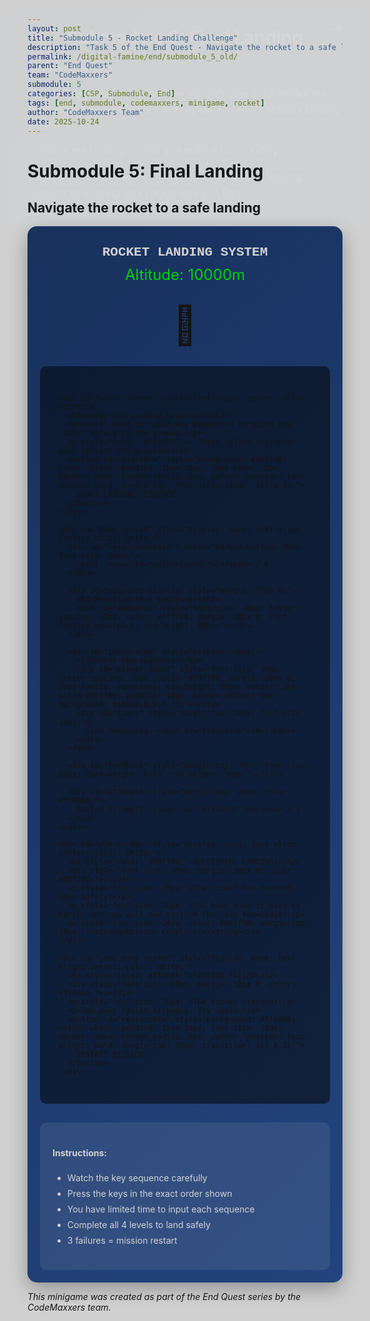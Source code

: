 ```yaml
---
layout: post
title: "Submodule 5 - Rocket Landing Challenge"
description: "Task 5 of the End Quest - Navigate the rocket to a safe landing"
permalink: /digital-famine/end/submodule_5_old/
parent: "End Quest"
team: "CodeMaxxers"
submodule: 5
categories: [CSP, Submodule, End]
tags: [end, submodule, codemaxxers, minigame, rocket]
author: "CodeMaxxers Team"
date: 2025-10-24
---
```


# Submodule 5: Final Landing

## Navigate the rocket to a safe landing

<style>
/* Popup Modal Styles */
.modal {
    display: block;
    position: fixed;
    z-index: 1000;
    left: 0;
    top: 0;
    width: 100%;
    height: 100%;
    background-color: rgba(0, 0, 0, 0.8);
    animation: fadeIn 0.3s;
}

.modal-content {
    position: relative;
    background: linear-gradient(135deg, #1e3c72 0%, #2a5298 100%);
    margin: 10% auto;
    padding: 30px;
    border-radius: 15px;
    width: 80%;
    max-width: 500px;
    box-shadow: 0 15px 40px rgba(0,0,0,0.5);
    animation: slideIn 0.4s;
    color: white;
}

.close-btn {
    position: absolute;
    right: 20px;
    top: 15px;
    font-size: 28px;
    font-weight: bold;
    color: white;
    cursor: pointer;
    background: none;
    border: none;
    padding: 0;
    width: 30px;
    height: 30px;
    display: flex;
    align-items: center;
    justify-content: center;
    border-radius: 50%;
    transition: background-color 0.3s;
}

.close-btn:hover {
    background-color: rgba(255, 255, 255, 0.2);
}

@keyframes fadeIn {
    from { opacity: 0; }
    to { opacity: 1; }
}

@keyframes slideIn {
    from { transform: translateY(-50px); opacity: 0; }
    to { transform: translateY(0); opacity: 1; }
}

@keyframes shake {
    0%, 100% { transform: translateX(0); }
    25% { transform: translateX(-10px) rotate(-5deg); }
    75% { transform: translateX(10px) rotate(5deg); }
}

.modal h2 {
    margin-top: 0;
    margin-bottom: 20px;
    font-size: 28px;
    text-align: center;
}

.modal p {
    line-height: 1.6;
    margin: 15px 0;
    font-size: 16px;
}
</style>

<!-- Briefing Modal -->
<div id="briefingModal" class="modal">
    <div class="modal-content">
        <button class="close-btn" onclick="closeBriefing()">&times;</button>
        <h2>Submodule 5: Final Landing</h2>
        <p><strong>Mission Briefing:</strong></p>
        <p>You've fixed your rocket, and are almost home to Earth! But the most important part of your journey still remains - actually landing safely!</p>
        <p>Stabilize the landing system and make it home safely!</p>
        <p>Navigate through 4 levels of increasingly complex landing sequences to bring your rocket safely to Earth.</p>
    </div>
</div>

<div id="game-container" style="max-width: 800px; margin: 0 auto; padding: 20px; background: linear-gradient(135deg, #1e3c72 0%, #2a5298 100%); border-radius: 15px; box-shadow: 0 10px 30px rgba(0,0,0,0.3);">
  
  <div id="game-header" style="text-align: center; color: white; margin-bottom: 30px;">
    <h2 style="margin: 10px 0; font-family: 'Courier New', monospace;">ROCKET LANDING SYSTEM</h2>
    <div id="altitude" style="font-size: 24px; color: #00ff00; margin: 10px;">Altitude: <span id="altitudeValue">10000</span>m</div>
  </div>

  <div id="rocket-visual" style="text-align: center; margin: 30px 0; font-size: 60px; transition: transform 0.3s;">
    🚀
  </div>

  <div id="game-area" style="background: rgba(0,0,0,0.5); padding: 30px; border-radius: 10px; min-height: 200px;">
    
    <div id="start-screen" style="text-align: center; color: white;">
      <h3>Ready for Landing Sequence?</h3>
      <p>You'll need to input key sequences to guide the rocket safely to the ground.</p>
      <p style="color: #ffaa00;">⚠️ Three failed attempts will restart the mission!</p>
      <button id="startBtn" style="background: #00ff00; color: black; padding: 15px 30px; font-size: 18px; border: none; border-radius: 5px; cursor: pointer; font-weight: bold; margin-top: 20px; transition: all 0.3s;">
        START LANDING SEQUENCE
      </button>
    </div>

    <div id="game-screen" style="display: none; text-align: center; color: white;">
      <div id="level-indicator" style="margin-bottom: 20px; font-size: 20px;">
        Level: <span id="currentLevel">1</span> / 4
      </div>
      
      <div id="sequence-display" style="margin: 30px 0;">
        <h3>Memorize this sequence:</h3>
        <div id="sequence" style="font-size: 48px; letter-spacing: 20px; color: #ffff00; margin: 20px 0; font-family: monospace; min-height: 60px;"></div>
      </div>

      <div id="input-area" style="display: none;">
        <h3>Enter the sequence:</h3>
        <div id="player-input" style="font-size: 36px; letter-spacing: 15px; color: #00ff00; margin: 20px 0; font-family: monospace; min-height: 50px; border: 2px solid #00ff00; padding: 10px; border-radius: 5px; background: rgba(0,0,0,0.7);"></div>
        <div id="timer" style="margin-top: 20px; font-size: 18px;">
          Time remaining: <span id="timeValue">10</span>s
        </div>
      </div>

      <div id="feedback" style="margin-top: 20px; font-size: 24px; font-weight: bold; min-height: 30px;"></div>
      
      <div id="attempts" style="margin-top: 20px; color: #ff6666;">
        Failed Attempts: <span id="failCount">0</span> / 3
      </div>
    </div>

    <div id="win-screen" style="display: none; text-align: center; color: white;">
      <h2 style="color: #00ff00;">SUCCESSFUL LANDING!</h2>
      <div style="font-size: 80px; margin: 30px 0; color: #00ff00;">✓</div>
      <p style="font-size: 20px;">The rocket has touched down safely!</p>
      <p style="font-size: 18px;">You have made it back to Earth, and you will now restore the lost knowledge!</p>
      <p style="font-size: 24px; color: #00ff00; margin-top: 30px;"><strong>Mission Complete!</strong></p>
    </div>

    <div id="game-over-screen" style="display: none; text-align: center; color: white;">
      <h2 style="color: #ff6666;">MISSION FAILED</h2>
      <div style="font-size: 80px; margin: 30px 0; color: #ff6666;">✗</div>
      <p style="font-size: 20px;">The rocket crashed!</p>
      <p>Too many failed attempts. Try again!</p>
      <button id="restartBtn" style="background: #ff6666; color: white; padding: 15px 30px; font-size: 18px; border: none; border-radius: 5px; cursor: pointer; font-weight: bold; margin-top: 20px; transition: all 0.3s;">
        RESTART MISSION
      </button>
    </div>

  </div>

  <div id="instructions" style="margin-top: 30px; padding: 20px; background: rgba(255,255,255,0.1); border-radius: 10px; color: white;">
    <h4>Instructions:</h4>
    <ul style="text-align: left; line-height: 1.8;">
      <li>Watch the key sequence carefully</li>
      <li>Press the keys in the exact order shown</li>
      <li>You have limited time to input each sequence</li>
      <li>Complete all 4 levels to land safely</li>
      <li>3 failures = mission restart</li>
    </ul>
  </div>

</div>

<script>
// Close briefing modal
function closeBriefing() {
    document.getElementById('briefingModal').style.display = 'none';
}

(function() {
  // Game state
  let gameState = {
    currentLevel: 1,
    failedAttempts: 0,
    currentSequence: [],
    playerInput: [],
    isPlaying: false,
    isInputPhase: false,
    timer: null,
    altitude: 10000
  };

  // Configuration
  const levels = [
    { sequenceLength: 3, timeLimit: 10, altitude: 7500 },
    { sequenceLength: 4, timeLimit: 12, altitude: 5000 },
    { sequenceLength: 5, timeLimit: 15, altitude: 2500 },
    { sequenceLength: 6, timeLimit: 18, altitude: 500 }
  ];

  const possibleKeys = ['A', 'B', 'C', 'D', 'E', 'F', 'G', 'H', 'I', 'J', 'K', 'L', 'M', 'N', 'O', 'P', 'Q', 'R', 'S', 'T', 'U', 'V', 'W', 'X', 'Y', 'Z'];
  
  // DOM elements
  const elements = {
    startScreen: document.getElementById('start-screen'),
    gameScreen: document.getElementById('game-screen'),
    winScreen: document.getElementById('win-screen'),
    gameOverScreen: document.getElementById('game-over-screen'),
    startBtn: document.getElementById('startBtn'),
    restartBtn: document.getElementById('restartBtn'),
    sequenceDisplay: document.getElementById('sequence'),
    playerInputDisplay: document.getElementById('player-input'),
    feedback: document.getElementById('feedback'),
    currentLevel: document.getElementById('currentLevel'),
    failCount: document.getElementById('failCount'),
    timeValue: document.getElementById('timeValue'),
    inputArea: document.getElementById('input-area'),
    altitudeValue: document.getElementById('altitudeValue'),
    rocketVisual: document.getElementById('rocket-visual')
  };

  // Add hover effects
  elements.startBtn.addEventListener('mouseenter', function() {
    this.style.transform = 'scale(1.05)';
  });
  elements.startBtn.addEventListener('mouseleave', function() {
    this.style.transform = 'scale(1)';
  });
  elements.restartBtn.addEventListener('mouseenter', function() {
    this.style.transform = 'scale(1.05)';
  });
  elements.restartBtn.addEventListener('mouseleave', function() {
    this.style.transform = 'scale(1)';
  });

  // Generate random sequence
  function generateSequence(length) {
    const sequence = [];
    for (let i = 0; i < length; i++) {
      sequence.push(possibleKeys[Math.floor(Math.random() * possibleKeys.length)]);
    }
    return sequence;
  }

  // Display sequence to memorize
  function displaySequence() {
    const level = levels[gameState.currentLevel - 1];
    gameState.currentSequence = generateSequence(level.sequenceLength);
    gameState.playerInput = [];
    
    elements.sequenceDisplay.textContent = gameState.currentSequence.join(' ');
    elements.inputArea.style.display = 'none';
    elements.feedback.textContent = 'Memorize the sequence!';
    elements.feedback.style.color = '#ffff00';
    
    // Show sequence for 0.5 seconds + 0.5 seconds per key
    const displayTime = 500 + (level.sequenceLength * 500);
    
    setTimeout(() => {
      elements.sequenceDisplay.textContent = '?'.repeat(level.sequenceLength).split('').join(' ');
      elements.inputArea.style.display = 'block';
      elements.playerInputDisplay.textContent = '';
      elements.feedback.textContent = 'Enter the sequence now!';
      elements.feedback.style.color = '#00ff00';
      gameState.isInputPhase = true;
      startTimer(level.timeLimit);
    }, displayTime);
  }

  // Start countdown timer
  function startTimer(seconds) {
    let timeLeft = seconds;
    elements.timeValue.textContent = timeLeft;
    
    clearInterval(gameState.timer);
    gameState.timer = setInterval(() => {
      timeLeft--;
      elements.timeValue.textContent = timeLeft;
      
      if (timeLeft <= 3) {
        elements.timeValue.style.color = '#ff6666';
      } else {
        elements.timeValue.style.color = '#00ff00';
      }
      
      if (timeLeft <= 0) {
        clearInterval(gameState.timer);
        handleFailure();
      }
    }, 1000);
  }

  // Handle keyboard input
  function handleKeyPress(e) {
    if (!gameState.isInputPhase) return;
    
    const key = e.key.toUpperCase();
    if (!possibleKeys.includes(key)) return;
    
    gameState.playerInput.push(key);
    elements.playerInputDisplay.textContent = gameState.playerInput.join(' ');
    
    // Check if sequence is complete
    if (gameState.playerInput.length === gameState.currentSequence.length) {
      clearInterval(gameState.timer);
      checkSequence();
    }
  }

  // Check if player input matches sequence
  function checkSequence() {
    gameState.isInputPhase = false;
    
    const isCorrect = gameState.playerInput.join('') === gameState.currentSequence.join('');
    
    if (isCorrect) {
      handleSuccess();
    } else {
      handleFailure();
    }
  }

  // Handle successful input
  function handleSuccess() {
    elements.feedback.textContent = 'Correct! Adjusting thrusters...';
    elements.feedback.style.color = '#00ff00';
    
    // Update altitude
    const level = levels[gameState.currentLevel - 1];
    gameState.altitude = level.altitude;
    elements.altitudeValue.textContent = gameState.altitude;
    
    // Animate rocket
    elements.rocketVisual.style.transform = 'translateY(10px)';
    setTimeout(() => {
      elements.rocketVisual.style.transform = 'translateY(0)';
    }, 500);
    
    setTimeout(() => {
      if (gameState.currentLevel >= 4) {
        // Game won!
        showWinScreen();
      } else {
        // Next level
        gameState.currentLevel++;
        elements.currentLevel.textContent = gameState.currentLevel;
        elements.feedback.textContent = 'Preparing next sequence...';
        
        setTimeout(() => {
          displaySequence();
        }, 2000);
      }
    }, 3000);
  }

  // Handle failed input
  function handleFailure() {
    gameState.isInputPhase = false;
    gameState.failedAttempts++;
    elements.failCount.textContent = gameState.failedAttempts;
    
    elements.feedback.textContent = 'Incorrect or too slow! Stabilizing...';
    elements.feedback.style.color = '#ff6666';
    
    // Shake rocket
    elements.rocketVisual.style.animation = 'shake 0.5s';
    setTimeout(() => {
      elements.rocketVisual.style.animation = '';
    }, 500);
    
    if (gameState.failedAttempts >= 3) {
      setTimeout(() => {
        showGameOverScreen();
      }, 2000);
    } else {
      setTimeout(() => {
        elements.feedback.textContent = 'Try again...';
        setTimeout(() => {
          displaySequence();
        }, 2000);
      }, 3000);
    }
  }

  // Show win screen
  function showWinScreen() {
    gameState.altitude = 0;
    elements.altitudeValue.textContent = gameState.altitude;
    elements.gameScreen.style.display = 'none';
    elements.winScreen.style.display = 'block';
  }

  // Show game over screen
  function showGameOverScreen() {
    elements.gameScreen.style.display = 'none';
    elements.gameOverScreen.style.display = 'block';
  }

  // Start game
  function startGame() {
    gameState = {
      currentLevel: 1,
      failedAttempts: 0,
      currentSequence: [],
      playerInput: [],
      isPlaying: true,
      isInputPhase: false,
      timer: null,
      altitude: 10000
    };
    
    elements.altitudeValue.textContent = gameState.altitude;
    elements.currentLevel.textContent = gameState.currentLevel;
    elements.failCount.textContent = gameState.failedAttempts;
    elements.startScreen.style.display = 'none';
    elements.winScreen.style.display = 'none';
    elements.gameOverScreen.style.display = 'none';
    elements.gameScreen.style.display = 'block';
    
    setTimeout(() => {
      displaySequence();
    }, 1000);
  }

  // Event listeners
  elements.startBtn.addEventListener('click', startGame);
  elements.restartBtn.addEventListener('click', startGame);
  document.addEventListener('keydown', handleKeyPress);
})();
</script>

*This minigame was created as part of the End Quest series by the CodeMaxxers team.*